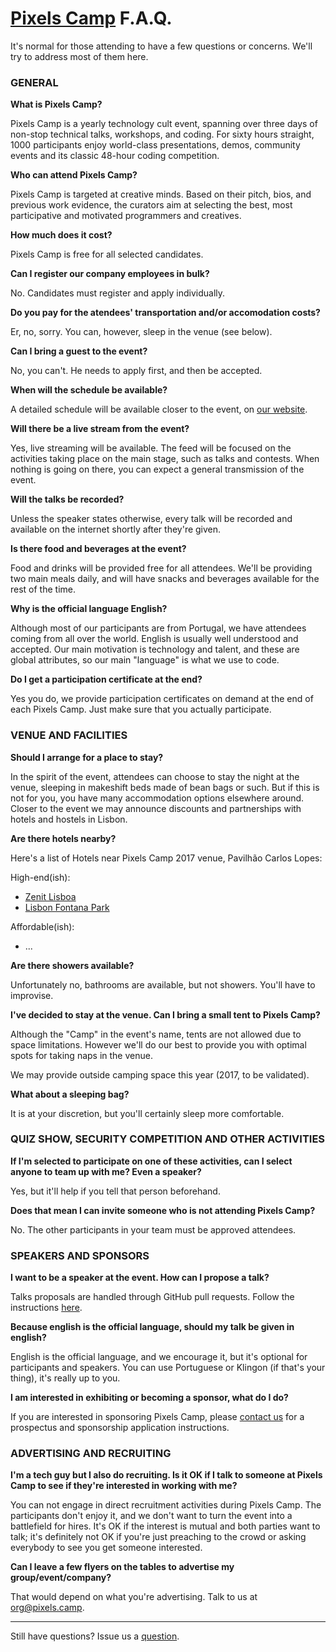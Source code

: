 # [Pixels Camp](https://pixels.camp) F.A.Q.

It's normal for those attending to have a few questions or concerns. We'll try to address most of them here.

### GENERAL

**What is Pixels Camp?**

Pixels Camp is a yearly technology cult event, spanning over three days of non-stop technical talks, workshops, and coding.
For sixty hours straight, 1000 participants enjoy world-class presentations, demos, community events and its classic 48-hour coding competition.

**Who can attend Pixels Camp?**

Pixels Camp is targeted at creative minds. Based on their pitch, bios, and previous work evidence, the curators aim at selecting the best, most participative and motivated programmers and creatives.

**How much does it cost?**

Pixels Camp is free for all selected candidates.

**Can I register our company employees in bulk?**

No. Candidates must register and apply individually.

**Do you pay for the atendees' transportation and/or accomodation costs?**

Er, no, sorry. You can, however, sleep in the venue (see below).

**Can I bring a guest to the event?**

No, you can't. He needs to apply first, and then be accepted.

**When will the schedule be available?**

A detailed schedule will be available closer to the event, on [our website][1].

**Will there be a live stream from the event?**

Yes, live streaming will be available. The feed will be focused on the activities taking place on the main stage, such as talks and contests. When nothing is going on there, you can expect a general transmission of the event.

**Will the talks be recorded?**

Unless the speaker states otherwise, every talk will be recorded and available on the internet shortly after they're given.

**Is there food and beverages at the event?**

Food and drinks will be provided free for all attendees. We'll be providing two main meals daily, and will have snacks and beverages available for the rest of the time. 

**Why is the official language English?**

Although most of our participants are from Portugal, we have attendees coming from all over the world. English is usually well understood and accepted. Our main motivation is technology and talent, and these are global attributes, so our main "language" is what we use to code. 

**Do I get a participation certificate at the end?**

Yes you do, we provide participation certificates on demand at the end of each Pixels Camp. Just make sure that you actually participate.


### VENUE AND FACILITIES

**Should I arrange for a place to stay?**

In the spirit of the event, attendees can choose to stay the night at the venue, sleeping in makeshift beds made of bean bags or such. But if this is not for you, you have many accommodation options elsewhere around. Closer to the event we may announce discounts and partnerships with hotels and hostels in Lisbon.

**Are there hotels nearby?**

Here's a list of Hotels near Pixels Camp 2017 venue, Pavilhão Carlos Lopes:

High-end(ish):

 * [Zenit Lisboa][100]
 * [Lisbon Fontana Park][101]

Affordable(ish):

 * ...

**Are there showers available?**

Unfortunately no, bathrooms are available, but not showers. You'll have to improvise.


**I've decided to stay at the venue. Can I bring a small tent to Pixels Camp?**

Although the "Camp" in the event's name, tents are not allowed due to space limitations. However we'll do our best to provide you with optimal spots for taking naps in the venue.

We may provide outside camping space this year (2017, to be validated).

**What about a sleeping bag?**

It is at your discretion, but you'll certainly sleep more comfortable.


### QUIZ SHOW, SECURITY COMPETITION AND OTHER ACTIVITIES

**If I'm selected to participate on one of these activities, can I select anyone to team up with me? Even a speaker?**

Yes, but it'll help if you tell that person beforehand.

**Does that mean I can invite someone who is not attending Pixels Camp?**

No. The other participants in your team must be approved attendees.


### SPEAKERS AND SPONSORS

**I want to be a speaker at the event. How can I propose a talk?**

Talks proposals are handled through GitHub pull requests. Follow the instructions [here][3].


**Because english is the official language, should my talk be given in english?**

English is the official language, and we encourage it, but it's optional for participants and speakers. You can use Portuguese or Klingon (if that's your thing), it's really up to you.


**I am interested in exhibiting or becoming a sponsor, what do I do?**

If you are interested in sponsoring Pixels Camp, please [contact us](mailto:org@pixels.camp) for a prospectus and sponsorship application instructions.


### ADVERTISING AND RECRUITING

**I'm a tech guy but I also do recruiting. Is it OK if I talk to someone at Pixels Camp to see if they're interested in working with me?**

You can not engage in direct recruitment activities during Pixels Camp. The participants don't enjoy it, and we don't want to turn the event into a battlefield for hires. It's OK if the interest is mutual and both parties want to talk; it's definitely not OK if you're just preaching to the crowd or asking everybody to see you get someone interested.


**Can I leave a few flyers on the tables to advertise my group/event/company?**

That would depend on what you're advertising. Talk to us at [org@pixels.camp](mailto:org@pixels.camp).

***

Still have questions? Issue us a [question][2].

[1]: https://pixels.camp/schedule/
[2]: https://github.com/PixelsCamp/docs/issues/new?labels=question
[3]: https://github.com/PixelsCamp/talks/blob/master/README.md
[100]: https://www.booking.com/hotel/pt/zenitlisboa.pt-pt.html
[101]: https://www.booking.com/hotel/pt/double-tree-by-hilton-hotel-lisbon.pt-pt.html

